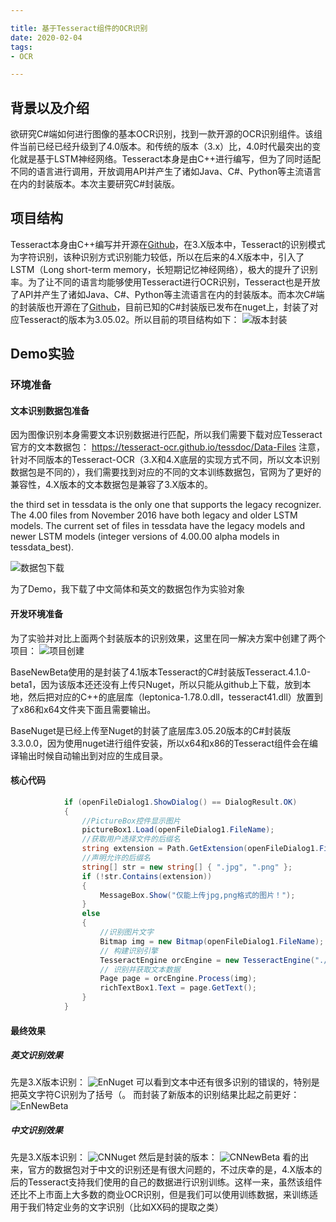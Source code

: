 ```yaml
---

title: 基于Tesseract组件的OCR识别
date: 2020-02-04
tags: 
- OCR

---
```


## 背景以及介绍

欲研究C#端如何进行图像的基本OCR识别，找到一款开源的OCR识别组件。该组件当前已经已经升级到了4.0版本。和传统的版本（3.x）比，4.0时代最突出的变化就是基于LSTM神经网络。Tesseract本身是由C++进行编写，但为了同时适配不同的语言进行调用，开放调用API并产生了诸如Java、C#、Python等主流语言在内的封装版本。本次主要研究C#封装版。

<!-- more -->

## 项目结构

Tesseract本身由C++编写并开源在[Github](https://github.com/tesseract-ocr/tesseract)，在3.X版本中，Tesseract的识别模式为字符识别，该种识别方式识别能力较低，所以在后来的4.X版本中，引入了LSTM（Long short-term memory，长短期记忆神经网络），极大的提升了识别率。为了让不同的语言均能够使用Tesseract进行OCR识别，Tesseract也是开放了API并产生了诸如Java、C#、Python等主流语言在内的封装版本。而本次C#端的封装版也开源在了[Github](https://github.com/charlesw/tesseract)，目前已知的C#封装版已发布在nuget上，封装了对应Tesseract的版本为3.05.02。所以目前的项目结构如下：
![版本封装](https://cdn.jsdelivr.net/gh/w4ngzhen/CDN/images/post/2020-02-04-tesseract/版本封装.png)

## Demo实验

### 环境准备

#### 文本识别数据包准备

因为图像识别本身需要文本识别数据进行匹配，所以我们需要下载对应Tesseract官方的文本数据包：
https://tesseract-ocr.github.io/tessdoc/Data-Files
注意，针对不同版本的Tesseract-OCR（3.X和4.X底层的实现方式不同，所以文本识别数据包是不同的），我们需要找到对应的不同的文本训练数据包，官网为了更好的兼容性，4.X版本的文本数据包是兼容了3.X版本的。

>
the third set in tessdata is the only one that supports the legacy recognizer. The 4.00 files from November 2016 have both legacy and older LSTM models. The current set of files in tessdata have the legacy models and newer LSTM models (integer versions of 4.00.00 alpha models in tessdata_best).
>

![数据包下载](https://cdn.jsdelivr.net/gh/w4ngzhen/CDN/images/post/2020-02-04-tesseract/数据包下载.png)

为了Demo，我下载了中文简体和英文的数据包作为实验对象

#### 开发环境准备

为了实验并对比上面两个封装版本的识别效果，这里在同一解决方案中创建了两个项目：
![项目创建](https://cdn.jsdelivr.net/gh/w4ngzhen/CDN/images/post/2020-02-04-tesseract/项目创建.png)

BaseNewBeta使用的是封装了4.1版本Tesseract的C#封装版Tesseract.4.1.0-beta1，因为该版本还还没有上传只Nuget，所以只能从github上下载，放到本地，然后把对应的C++的底层库（leptonica-1.78.0.dll，tesseract41.dll）放置到了x86和x64文件夹下面且需要输出。

BaseNuget是已经上传至Nuget的封装了底层库3.05.20版本的C#封装版3.3.0.0，因为使用nuget进行组件安装，所以x64和x86的Tesseract组件会在编译输出时候自动输出到对应的生成目录。

#### 核心代码

```c#
            if (openFileDialog1.ShowDialog() == DialogResult.OK)
            {
                //PictureBox控件显示图片
                pictureBox1.Load(openFileDialog1.FileName);
                //获取用户选择文件的后缀名 
                string extension = Path.GetExtension(openFileDialog1.FileName);
                //声明允许的后缀名 
                string[] str = new string[] { ".jpg", ".png" };
                if (!str.Contains(extension))
                {
                    MessageBox.Show("仅能上传jpg,png格式的图片！");
                }
                else
                {
                    //识别图片文字
                    Bitmap img = new Bitmap(openFileDialog1.FileName);
                    // 构建识别引擎
                    TesseractEngine orcEngine = new TesseractEngine("./tessdata", "eng");
                    // 识别并获取文本数据
                    Page page = orcEngine.Process(img);
                    richTextBox1.Text = page.GetText();
                }
            }
```

#### 最终效果

##### 英文识别效果

先是3.X版本识别：
![EnNuget](https://cdn.jsdelivr.net/gh/w4ngzhen/CDN/images/post/2020-02-04-tesseract/EnNuget.png)
可以看到文本中还有很多识别的错误的，特别是把英文字符C识别为了括号（。
而封装了新版本的识别结果比起之前更好：
![EnNewBeta](https://cdn.jsdelivr.net/gh/w4ngzhen/CDN/images/post/2020-02-04-tesseract/EnNewBeta.png)

##### 中文识别效果

先是3.X版本识别：
![CNNuget](https://cdn.jsdelivr.net/gh/w4ngzhen/CDN/images/post/2020-02-04-tesseract/CNNuget.png)
然后是封装的版本：
![CNNewBeta](https://cdn.jsdelivr.net/gh/w4ngzhen/CDN/images/post/2020-02-04-tesseract/CNNewBeta.png)
看的出来，官方的数据包对于中文的识别还是有很大问题的，不过庆幸的是，4.X版本的后的Tesseract支持我们使用的自己的数据进行识别训练。这样一来，虽然该组件还比不上市面上大多数的商业OCR识别，但是我们可以使用训练数据，来训练适用于我们特定业务的文字识别（比如XX码的提取之类）




